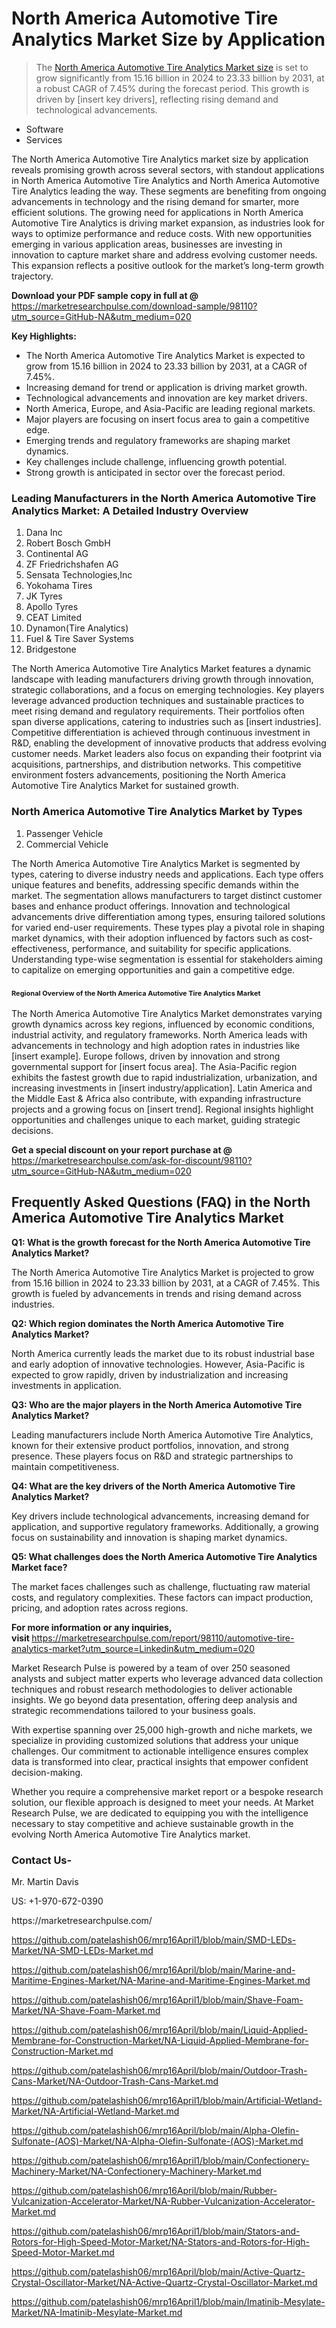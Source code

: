 <h1>North America Automotive Tire Analytics Market&nbsp;Size by Application</h1><blockquote><p>The <a href="https://marketresearchpulse.com/download-sample/98110?utm_source=GitHub-NA&amp;utm_medium=020">North America Automotive Tire Analytics Market size</a> is set to grow significantly from 15.16 billion in 2024 to 23.33 billion by 2031, at a robust CAGR of 7.45% during the forecast period. This growth is driven by [insert key drivers], reflecting rising demand and technological advancements.</p></blockquote><ul><li>Software<li> Services</li></ul><p>The North America Automotive Tire Analytics market size by application reveals promising growth across several sectors, with standout applications in North America Automotive Tire Analytics and North America Automotive Tire Analytics leading the way. These segments are benefiting from ongoing advancements in technology and the rising demand for smarter, more efficient solutions. The growing need for applications in North America Automotive Tire Analytics is driving market expansion, as industries look for ways to optimize performance and reduce costs. With new opportunities emerging in various application areas, businesses are investing in innovation to capture market share and address evolving customer needs. This expansion reflects a positive outlook for the market’s long-term growth trajectory.</p><p><strong>Download your PDF sample copy in full at @ </strong><a href="https://marketresearchpulse.com/download-sample/98110?utm_source=GitHub-NA&amp;utm_medium=020">https://marketresearchpulse.com/download-sample/98110?utm_source=GitHub-NA&amp;utm_medium=020</a></p><p><strong>Key Highlights: </strong></p><ul><li>The North America Automotive Tire Analytics Market is expected to grow from 15.16 billion in 2024 to 23.33 billion by 2031, at a CAGR of 7.45%.</li><li>Increasing demand for trend or application is driving market growth.</li><li>Technological advancements and innovation are key market drivers.</li><li>North America, Europe, and Asia-Pacific are leading regional markets.</li><li>Major players are focusing on insert focus area to gain a competitive edge.</li><li>Emerging trends and regulatory frameworks are shaping market dynamics.</li><li>Key challenges include challenge, influencing growth potential.</li><li>Strong growth is anticipated in sector over the forecast period.</li></ul><h3>Leading Manufacturers in the North America Automotive Tire Analytics Market: A Detailed Industry Overview</h3><ol><li>Dana Inc</li><li>Robert Bosch GmbH</li><li>Continental AG</li><li>ZF Friedrichshafen AG</li><li>Sensata Technologies,Inc</li><li>Yokohama Tires</li><li>JK Tyres</li><li>Apollo Tyres</li><li>CEAT Limited</li><li>Dynamon(Tire Analytics)</li><li>Fuel & Tire Saver Systems</li><li>Bridgestone</li></ol><div class="flex max-w-full flex-col flex-grow"><div class="min-h-8 text-message flex w-full flex-col items-end gap-2 whitespace-normal break-words [.text-message+&amp;]:mt-5" dir="auto" data-message-author-role="assistant" data-message-id="fd8432e4-4910-450d-b182-61b7bfb0a01f" data-message-model-slug="gpt-4o"><div class="flex w-full flex-col gap-1 empty:hidden first:pt-[3px]"><div class="markdown prose w-full break-words dark:prose-invert light"><p>The North America Automotive Tire Analytics Market features a dynamic landscape with leading manufacturers driving growth through innovation, strategic collaborations, and a focus on emerging technologies. Key players leverage advanced production techniques and sustainable practices to meet rising demand and regulatory requirements. Their portfolios often span diverse applications, catering to industries such as [insert industries]. Competitive differentiation is achieved through continuous investment in R&amp;D, enabling the development of innovative products that address evolving customer needs. Market leaders also focus on expanding their footprint via acquisitions, partnerships, and distribution networks. This competitive environment fosters advancements, positioning the North America Automotive Tire Analytics Market for sustained growth.</p></div></div></div></div><h3>North America Automotive Tire Analytics Market by Types</h3><ol><li>Passenger Vehicle<li> Commercial Vehicle</li></ol><div class="flex max-w-full flex-col flex-grow"><div class="min-h-8 text-message flex w-full flex-col items-end gap-2 whitespace-normal break-words [.text-message+&amp;]:mt-5" dir="auto" data-message-author-role="assistant" data-message-id="084470be-0bb7-4664-bddf-5156b4f41249" data-message-model-slug="gpt-4o-mini"><div class="flex w-full flex-col gap-1 empty:hidden first:pt-[3px]"><div class="markdown prose w-full break-words dark:prose-invert light"><p>The North America Automotive Tire Analytics Market is segmented by types, catering to diverse industry needs and applications. Each type offers unique features and benefits, addressing specific demands within the market. The segmentation allows manufacturers to target distinct customer bases and enhance product offerings. Innovation and technological advancements drive differentiation among types, ensuring tailored solutions for varied end-user requirements. These types play a pivotal role in shaping market dynamics, with their adoption influenced by factors such as cost-effectiveness, performance, and suitability for specific applications. Understanding type-wise segmentation is essential for stakeholders aiming to capitalize on emerging opportunities and gain a competitive edge.</p></div></div></div></div><h3><span style="font-size: 11px;">Regional Overview of the North America Automotive Tire Analytics Market</span></h3><div class="flex max-w-full flex-col flex-grow"><div class="min-h-8 text-message flex w-full flex-col items-end gap-2 whitespace-normal break-words [.text-message+&amp;]:mt-5" dir="auto" data-message-author-role="assistant" data-message-id="e9038762-ce64-4e30-91c9-9bd413514231" data-message-model-slug="gpt-4o-mini"><div class="flex w-full flex-col gap-1 empty:hidden first:pt-[3px]"><div class="markdown prose w-full break-words dark:prose-invert light"><p>The North America Automotive Tire Analytics Market demonstrates varying growth dynamics across key regions, influenced by economic conditions, industrial activity, and regulatory frameworks. North America leads with advancements in technology and high adoption rates in industries like [insert example]. Europe follows, driven by innovation and strong governmental support for [insert focus area]. The Asia-Pacific region exhibits the fastest growth due to rapid industrialization, urbanization, and increasing investments in [insert industry/application]. Latin America and the Middle East &amp; Africa also contribute, with expanding infrastructure projects and a growing focus on [insert trend]. Regional insights highlight opportunities and challenges unique to each market, guiding strategic decisions.</p></div></div></div></div><p><strong>Get a special discount on your report purchase at @ </strong><a href="https://marketresearchpulse.com/ask-for-discount/98110?utm_source=GitHub-NA&amp;utm_medium=020">https://marketresearchpulse.com/ask-for-discount/98110?utm_source=GitHub-NA&amp;utm_medium=020</a></p><h2>Frequently Asked Questions (FAQ) in the North America Automotive Tire Analytics Market</h2><p><strong>Q1: What is the growth forecast for the North America Automotive Tire Analytics Market?</strong></p><p>The North America Automotive Tire Analytics Market is projected to grow from 15.16 billion in 2024 to 23.33 billion by 2031, at a CAGR of 7.45%. This growth is fueled by advancements in trends and rising demand across industries.</p><p><strong>Q2: Which region dominates the North America Automotive Tire Analytics Market?</strong></p><p>North America currently leads the market due to its robust industrial base and early adoption of innovative technologies. However, Asia-Pacific is expected to grow rapidly, driven by industrialization and increasing investments in application.</p><p><strong>Q3: Who are the major players in the North America Automotive Tire Analytics Market?</strong></p><p>Leading manufacturers include North America Automotive Tire Analytics, known for their extensive product portfolios, innovation, and strong presence. These players focus on R&amp;D and strategic partnerships to maintain competitiveness.</p><p><strong>Q4: What are the key drivers of the North America Automotive Tire Analytics Market?</strong></p><p>Key drivers include technological advancements, increasing demand for application, and supportive regulatory frameworks. Additionally, a growing focus on sustainability and innovation is shaping market dynamics.</p><p><strong>Q5: What challenges does the North America Automotive Tire Analytics Market face?</strong></p><p>The market faces challenges such as challenge, fluctuating raw material costs, and regulatory complexities. These factors can impact production, pricing, and adoption rates across regions.</p><p><strong>For more information or any inquiries, visit&nbsp;</strong><a href="https://marketresearchpulse.com/report/98110/automotive-tire-analytics-market?utm_source=Linkedin&utm_medium=020">https://marketresearchpulse.com/report/98110/automotive-tire-analytics-market?utm_source=Linkedin&utm_medium=020</a></p><p>Market Research Pulse is powered by a team of over 250 seasoned analysts and subject matter experts who leverage advanced data collection techniques and robust research methodologies to deliver actionable insights. We go beyond data presentation, offering deep analysis and strategic recommendations tailored to your business goals.</p><p>With expertise spanning over 25,000 high-growth and niche markets, we specialize in providing customized solutions that address your unique challenges. Our commitment to actionable intelligence ensures complex data is transformed into clear, practical insights that empower confident decision-making.</p><p>Whether you require a comprehensive market report or a bespoke research solution, our flexible approach is designed to meet your needs. At Market Research Pulse, we are dedicated to equipping you with the intelligence necessary to stay competitive and achieve sustainable growth in the evolving North America Automotive Tire Analytics market.</p><h3><strong>Contact Us-</strong></h3><p>Mr. Martin Davis</p><p>US: +1-970-672-0390</p><p>https://marketresearchpulse.com/</p><p><a href="https://github.com/patelashish06/mrp16April1/blob/main/SMD-LEDs-Market/NA-SMD-LEDs-Market.md">https://github.com/patelashish06/mrp16April1/blob/main/SMD-LEDs-Market/NA-SMD-LEDs-Market.md</a></p><p><a href="https://github.com/patelashish06/mrp16April/blob/main/Marine-and-Maritime-Engines-Market/NA-Marine-and-Maritime-Engines-Market.md">https://github.com/patelashish06/mrp16April/blob/main/Marine-and-Maritime-Engines-Market/NA-Marine-and-Maritime-Engines-Market.md</a></p><p><a href="https://github.com/patelashish06/mrp16April1/blob/main/Shave-Foam-Market/NA-Shave-Foam-Market.md">https://github.com/patelashish06/mrp16April1/blob/main/Shave-Foam-Market/NA-Shave-Foam-Market.md</a></p><p><a href="https://github.com/patelashish06/mrp16April/blob/main/Liquid-Applied-Membrane-for-Construction-Market/NA-Liquid-Applied-Membrane-for-Construction-Market.md">https://github.com/patelashish06/mrp16April/blob/main/Liquid-Applied-Membrane-for-Construction-Market/NA-Liquid-Applied-Membrane-for-Construction-Market.md</a></p><p><a href="https://github.com/patelashish06/mrp16April/blob/main/Outdoor-Trash-Cans-Market/NA-Outdoor-Trash-Cans-Market.md">https://github.com/patelashish06/mrp16April/blob/main/Outdoor-Trash-Cans-Market/NA-Outdoor-Trash-Cans-Market.md</a></p><p><a href="https://github.com/patelashish06/mrp16April1/blob/main/Artificial-Wetland-Market/NA-Artificial-Wetland-Market.md">https://github.com/patelashish06/mrp16April1/blob/main/Artificial-Wetland-Market/NA-Artificial-Wetland-Market.md</a></p><p><a href="https://github.com/patelashish06/mrp16April/blob/main/Alpha-Olefin-Sulfonate-(AOS)-Market/NA-Alpha-Olefin-Sulfonate-(AOS)-Market.md">https://github.com/patelashish06/mrp16April/blob/main/Alpha-Olefin-Sulfonate-(AOS)-Market/NA-Alpha-Olefin-Sulfonate-(AOS)-Market.md</a></p><p><a href="https://github.com/patelashish06/mrp16April1/blob/main/Confectionery-Machinery-Market/NA-Confectionery-Machinery-Market.md">https://github.com/patelashish06/mrp16April1/blob/main/Confectionery-Machinery-Market/NA-Confectionery-Machinery-Market.md</a></p><p><a href="https://github.com/patelashish06/mrp16April/blob/main/Rubber-Vulcanization-Accelerator-Market/NA-Rubber-Vulcanization-Accelerator-Market.md">https://github.com/patelashish06/mrp16April/blob/main/Rubber-Vulcanization-Accelerator-Market/NA-Rubber-Vulcanization-Accelerator-Market.md</a></p><p><a href="https://github.com/patelashish06/mrp16April1/blob/main/Stators-and-Rotors-for-High-Speed-Motor-Market/NA-Stators-and-Rotors-for-High-Speed-Motor-Market.md">https://github.com/patelashish06/mrp16April1/blob/main/Stators-and-Rotors-for-High-Speed-Motor-Market/NA-Stators-and-Rotors-for-High-Speed-Motor-Market.md</a></p><p><a href="https://github.com/patelashish06/mrp16April/blob/main/Active-Quartz-Crystal-Oscillator-Market/NA-Active-Quartz-Crystal-Oscillator-Market.md">https://github.com/patelashish06/mrp16April/blob/main/Active-Quartz-Crystal-Oscillator-Market/NA-Active-Quartz-Crystal-Oscillator-Market.md</a></p><p><a href="https://github.com/patelashish06/mrp16April1/blob/main/Imatinib-Mesylate-Market/NA-Imatinib-Mesylate-Market.md">https://github.com/patelashish06/mrp16April1/blob/main/Imatinib-Mesylate-Market/NA-Imatinib-Mesylate-Market.md</a></p>